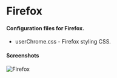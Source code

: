 # Firefox

#### Configuration files for Firefox.

* userChrome.css - Firefox styling CSS.


#### Screenshots

![Firefox](https://git.dankpad.xyz/Bear/Dot-Files/raw/branch/master/firefox/firefox.png)
